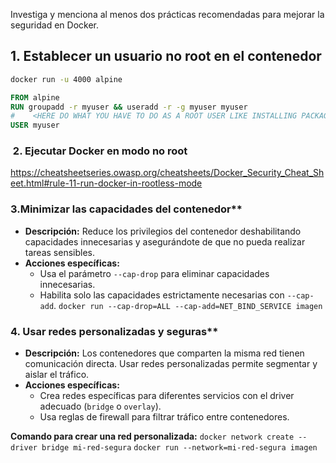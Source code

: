 Investiga y menciona al menos dos prácticas recomendadas para mejorar la seguridad en Docker.

## 1. Establecer un usuario no root en el contenedor 

``` bash
docker run -u 4000 alpine
```


``` dockerfile
FROM alpine
RUN groupadd -r myuser && useradd -r -g myuser myuser
#    <HERE DO WHAT YOU HAVE TO DO AS A ROOT USER LIKE INSTALLING PACKAGES ETC.>
USER myuser
```


###  2. Ejecutar Docker en modo no root
https://cheatsheetseries.owasp.org/cheatsheets/Docker_Security_Cheat_Sheet.html#rule-11-run-docker-in-rootless-mode

### 3.Minimizar las capacidades del contenedor**

- **Descripción:** Reduce los privilegios del contenedor deshabilitando capacidades innecesarias y asegurándote de que no pueda realizar tareas sensibles.
- **Acciones específicas:**
    - Usa el parámetro `--cap-drop` para eliminar capacidades innecesarias.
    - Habilita solo las capacidades estrictamente necesarias con `--cap-add`.
`docker run --cap-drop=ALL --cap-add=NET_BIND_SERVICE imagen`


### 4. Usar redes personalizadas y seguras**

- **Descripción:** Los contenedores que comparten la misma red tienen comunicación directa. Usar redes personalizadas permite segmentar y aislar el tráfico.
- **Acciones específicas:**
    - Crea redes específicas para diferentes servicios con el driver adecuado (`bridge` o `overlay`).
    - Usa reglas de firewall para filtrar tráfico entre contenedores.

**Comando para crear una red personalizada:**
`docker network create --driver bridge mi-red-segura`
`docker run --network=mi-red-segura imagen`